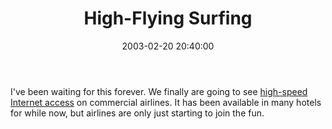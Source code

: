 ﻿---
layout: post
title: "High-Flying Surfing"
comments: false
date: 2003-02-20 20:40:00
updated: 2004-05-02 00:43:00
categories:
 - Technology
subtext-id: 01b65b68-3632-4701-8d50-b78ab6c9cce3
alias: /blog/High-Flying-Surfing.aspx
---


I've been waiting for this forever. We finally are going to see [high-speed Internet access](http://www.nytimes.com/2003/02/18/business/18ROAD.html?ex=1046235600&en=06a0a1f701003522&ei=5007&partner=USERLAND) on commercial airlines. It has been available in many hotels for while now, but airlines are only just starting to join the fun.
